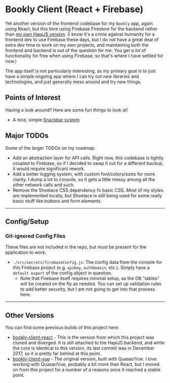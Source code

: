 # Bookly Client (React + Firebase)

Yet another version of the frontend codebase for my `Bookly` app, again using React, but this time using Firebase Firestore for the backend rather than [my own HapiJS version](https://github.com/gargrave/bookly-server). (I know it's a crime against humanity for a frontend dev to use Firebase these days, but I do not have a great deal of extra dev time to work on my own projects, and maintaining both the frontend and backend is out of the question for me. You get _a lot_ of functionality for free when using Firebase, so that's where I have settled for now.)

The app itself is not particularly interesting, as my primary goal is to just have a simple ongoing app where I can try out new libraries and technologies, and just generally mess around and try new things.

## Points of Interest

Having a look around? Here are some fun things to look at!

- A nice, simple [Snackbar system](https://github.com/gargrave/bookly-client-firebase/tree/master/src/containers/common/Snackbar)

## Major TODOs

Some of the larger TODOs on my roadmap.

- Add an abstraction layer for API calls. Right now, this codebase is tightly coupled to Firebase, so if I decided to swap it out for a different backup, it would require significant rework.
- Add a better logging system, with custom font/colors/sizes for more clarity. I dump a lot to console, so it gets a little messy among all the other network calls and such.
- Remove the Shoelace CSS dependency fo basic CSS. _Most_ of my styles are implemented locally, but Shoelace is still being used for some really basic stuff like buttons and form elements.

---

## Config/Setup

### Git-ignored Config Files

These files are not included in the repo, but must be present for the application to work.

- `./src/secrets/firebaseConfig.js`: The config data from the console for this Firebase project (e.g. `apiKey`, `authDomain`, etc.). Simply have a `default export` of the config object in question.
  - Note that Firebase itself requires minimal setup, as the DB "tables" will be created on the fly as needed. You can set up validation rules to add better security, but I am not going to get into that process here.

---

## Other Versions

You can find some previous builds of this project here:

- [bookly-client-react](https://github.com/gargrave/bookly-client-react) - This is the version from which this project was cloned and diverged. It is still attached to the HapiJS backend, and while the core is identical to this version, its last commit was in December 2017, so it is pretty far behind at this point.
- [bookly-client-vue](https://github.com/gargrave/bookly-client-vue) - The original version, built with Quasar/Vue. I love working with Quasar/Vue, probably a bit more than React, but I moved on from this project for a number of a reasons once it reached a stable point.
